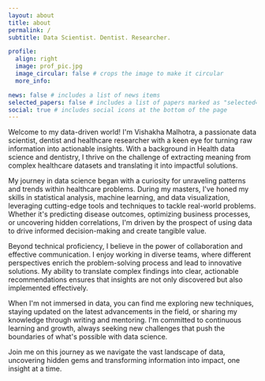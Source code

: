 ```yaml
---
layout: about
title: about
permalink: /
subtitle: Data Scientist. Dentist. Researcher.

profile:
  align: right
  image: prof_pic.jpg
  image_circular: false # crops the image to make it circular
  more_info:

news: false # includes a list of news items
selected_papers: false # includes a list of papers marked as "selected={true}"
social: true # includes social icons at the bottom of the page
---
```


Welcome to my data-driven world! I'm Vishakha Malhotra, a passionate data scientist, dentist and healthcare researcher with a keen eye for turning raw information into actionable insights. With a background in Health data science and dentistry, I thrive on the challenge of extracting meaning from complex healthcare datasets and translating it into impactful solutions.

My journey in data science began with a curiosity for unraveling patterns and trends within healthcare problems. During my masters, I've honed my skills in statistical analysis, machine learning, and data visualization, leveraging cutting-edge tools and techniques to tackle real-world problems. Whether it's predicting disease outcomes, optimizing business processes, or uncovering hidden correlations, I'm driven by the prospect of using data to drive informed decision-making and create tangible value.

Beyond technical proficiency, I believe in the power of collaboration and effective communication. I enjoy working in diverse teams, where different perspectives enrich the problem-solving process and lead to innovative solutions. My ability to translate complex findings into clear, actionable recommendations ensures that insights are not only discovered but also implemented effectively.

When I'm not immersed in data, you can find me exploring new techniques, staying updated on the latest advancements in the field, or sharing my knowledge through writing and mentoring. I'm committed to continuous learning and growth, always seeking new challenges that push the boundaries of what's possible with data science.

Join me on this journey as we navigate the vast landscape of data, uncovering hidden gems and transforming information into impact, one insight at a time.